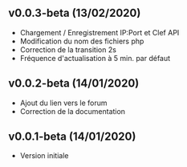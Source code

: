 ## v0.0.3-beta (13/02/2020)

* Chargement / Enregistrement IP:Port et Clef API
* Modification du nom des fichiers php
* Correction de la transition 2s
* Fréquence d'actualisation à 5 min. par défaut

## v0.0.2-beta (14/01/2020)

* Ajout du lien vers le forum
* Correction de la documentation

## v0.0.1-beta (14/01/2020)

* Version initiale
